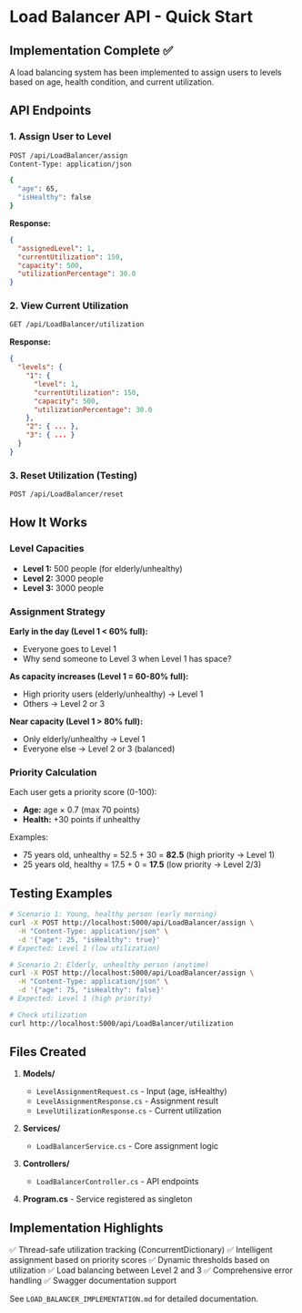 # Load Balancer API - Quick Start

## Implementation Complete ✅

A load balancing system has been implemented to assign users to levels based on age, health condition, and current utilization.

## API Endpoints

### 1. Assign User to Level
```bash
POST /api/LoadBalancer/assign
Content-Type: application/json

{
  "age": 65,
  "isHealthy": false
}
```

**Response:**
```json
{
  "assignedLevel": 1,
  "currentUtilization": 150,
  "capacity": 500,
  "utilizationPercentage": 30.0
}
```

### 2. View Current Utilization
```bash
GET /api/LoadBalancer/utilization
```

**Response:**
```json
{
  "levels": {
    "1": {
      "level": 1,
      "currentUtilization": 150,
      "capacity": 500,
      "utilizationPercentage": 30.0
    },
    "2": { ... },
    "3": { ... }
  }
}
```

### 3. Reset Utilization (Testing)
```bash
POST /api/LoadBalancer/reset
```

## How It Works

### Level Capacities
- **Level 1:** 500 people (for elderly/unhealthy)
- **Level 2:** 3000 people
- **Level 3:** 3000 people

### Assignment Strategy

**Early in the day (Level 1 < 60% full):**
- Everyone goes to Level 1
- Why send someone to Level 3 when Level 1 has space?

**As capacity increases (Level 1 = 60-80% full):**
- High priority users (elderly/unhealthy) → Level 1
- Others → Level 2 or 3

**Near capacity (Level 1 > 80% full):**
- Only elderly/unhealthy → Level 1
- Everyone else → Level 2 or 3 (balanced)

### Priority Calculation
Each user gets a priority score (0-100):
- **Age:** age × 0.7 (max 70 points)
- **Health:** +30 points if unhealthy

Examples:
- 75 years old, unhealthy = 52.5 + 30 = **82.5** (high priority → Level 1)
- 25 years old, healthy = 17.5 + 0 = **17.5** (low priority → Level 2/3)

## Testing Examples

```bash
# Scenario 1: Young, healthy person (early morning)
curl -X POST http://localhost:5000/api/LoadBalancer/assign \
  -H "Content-Type: application/json" \
  -d '{"age": 25, "isHealthy": true}'
# Expected: Level 1 (low utilization)

# Scenario 2: Elderly, unhealthy person (anytime)
curl -X POST http://localhost:5000/api/LoadBalancer/assign \
  -H "Content-Type: application/json" \
  -d '{"age": 75, "isHealthy": false}'
# Expected: Level 1 (high priority)

# Check utilization
curl http://localhost:5000/api/LoadBalancer/utilization
```

## Files Created

1. **Models/**
   - `LevelAssignmentRequest.cs` - Input (age, isHealthy)
   - `LevelAssignmentResponse.cs` - Assignment result
   - `LevelUtilizationResponse.cs` - Current utilization

2. **Services/**
   - `LoadBalancerService.cs` - Core assignment logic

3. **Controllers/**
   - `LoadBalancerController.cs` - API endpoints

4. **Program.cs** - Service registered as singleton

## Implementation Highlights

✅ Thread-safe utilization tracking (ConcurrentDictionary)
✅ Intelligent assignment based on priority scores
✅ Dynamic thresholds based on utilization
✅ Load balancing between Level 2 and 3
✅ Comprehensive error handling
✅ Swagger documentation support

See `LOAD_BALANCER_IMPLEMENTATION.md` for detailed documentation.
